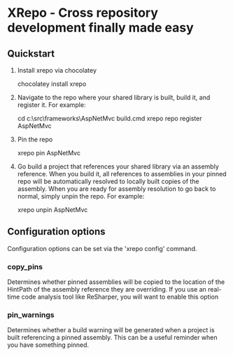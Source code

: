 XRepo - Cross repository development finally made easy
======================================================

Quickstart
----------
1) Install xrepo via chocolatey

    chocolatey install xrepo

2) Navigate to the repo where your shared library is built, build it, and register it. For example:

    cd c:\src\frameworks\AspNetMvc
    build.cmd
    xrepo repo register AspNetMvc

3) Pin the repo
    
    xrepo pin AspNetMvc

4) Go build a project that references your shared library via an assembly reference. When you build it, all references to assemblies in your pinned repo will be automatically resolved to locally built copies of the assembly. When you are ready for assembly resolution to go back to normal, simply unpin the repo. For example:

    xrepo unpin AspNetMvc

Configuration options
---------------------
Configuration options can be set via the 'xrepo config' command.

### copy_pins

Determines whether pinned assemblies will be copied to the location of the HintPath of the assembly reference they are overriding. If you use an real-time code analysis tool like ReSharper, you will want to enable this option

### pin_warnings

Determines whether a build warning will be generated when a project is built referencing a pinned assembly. This can be a useful reminder when you have something pinned.
